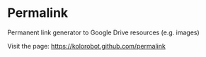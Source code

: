 # Permalink

Permanent link generator to Google Drive resources (e.g. images)

Visit the page: https://kolorobot.github.com/permalink
